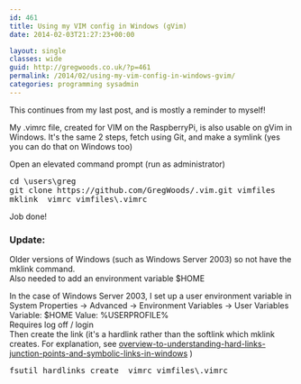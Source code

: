 ```yaml
---
id: 461
title: Using my VIM config in Windows (gVim)
date: 2014-02-03T21:27:23+00:00

layout: single
classes: wide
guid: http://gregwoods.co.uk/?p=461
permalink: /2014/02/using-my-vim-config-in-windows-gvim/
categories: programming sysadmin
---
```

This continues from my last post, and is mostly a reminder to myself!

My .vimrc file, created for VIM on the RaspberryPi, is also usable on gVim in Windows. It's the same 2 steps, fetch using Git, and make a symlink (yes you can do that on Windows too)

Open an elevated command prompt (run as administrator)

<pre>cd \users\greg
git clone https://github.com/GregWoods/.vim.git vimfiles
mklink _vimrc vimfiles\.vimrc</pre>

Job done!

### Update:

Older versions of Windows (such as Windows Server 2003) so not have the mklink command.  
Also needed to add an environment variable $HOME

In the case of Windows Server 2003, I set up a user environment variable in System Properties -> Advanced -> Environment Variables -> User Variables  
Variable: $HOME Value: %USERPROFILE%  
Requires log off / login  
Then create the link (it's a hardlink rather than the softlink which mklink creates. For explanation, see <a title="overview to understanding hard links, junction points and symbolic links in windows" href="http://comptb.cects.com/overview-to-understanding-hard-links-junction-points-and-symbolic-links-in-windows/" target="_blank">overview-to-understanding-hard-links-junction-points-and-symbolic-links-in-windows</a> )

<pre>fsutil hardlinks create _vimrc vimfiles\.vimrc</pre>